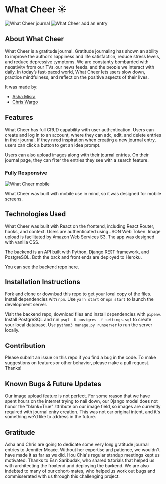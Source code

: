 # What Cheer :sunny:

![What Cheer journal](https://i.imgur.com/9zq9VOH.png)
![What Cheer add an entry](https://i.imgur.com/08M3H9w.png)

## About What Cheer

What Cheer is a gratitude journal. Gratitude journaling has shown an ability to improve the author’s happiness and life satisfaction, reduce stress levels, and reduce depressive symptoms. We are constantly bombarded with negativity from our TVs, our news feeds, and the people we interact with daily. In today’s fast-paced world, What Cheer lets users slow down, practice mindfulness, and reflect on the positive aspects of their lives. 

It was made by:

- [Asha Misra](https://github.com/aafmisra)
- [Chris Wargo](https://github.com/chrisrw/)

## Features

What Cheer has full CRUD capability with user authentication. Users can create and log in to an account, where they can add, edit, and delete entries in their journal. If they need inspiration when creating a new journal entry, users can click a button to get an idea prompt.

Users can also upload images along with their journal entries. On their journal page, they can filter the entries they see with a search feature. 

### Fully Responsive

![What Cheer mobile](https://i.imgur.com/RTxNExp.png)

What Cheer was built with mobile use in mind, so it was designed for mobile screens.

## Technologies Used

What Cheer was built with React on the frontend, including React Router, hooks, and context. Users are authenticated using JSON Web Token. Image upload is facilitated by Amazon Web Services S3. The app was designed with vanilla CSS.

The backend is an API built with Python, Django REST framework, and PostgreSQL. Both the back and front ends are deployed to Heroku.

You can see the backend repo [here](https://github.com/chrisrw/What-Cheer-Back-End).

## Installation Instructions

Fork and clone or download this repo to get your local copy of the files. Install dependencies with ```npm```. Use ```yarn start``` or ```npm start``` to launch the development server.

Visit the backend repo, download files and install dependencies with ```pipenv```. Install PostgreSQL and run ```psql -U postgres -f settings.sql``` to create your local database. Use ```python3 manage.py runserver``` to run the server locally. 

## Contribution

Please submit an issue on this repo if you find a bug in the code. To make suggestions on features or other behavior, please make a pull request. Thanks!

## Known Bugs & Future Updates

Our image upload feature is not perfect. For some reason that we have spent hours on the internet trying to nail down, our Django model does not honor the "blank=True" attribute on our image field, so images are currently required with journal entry creation. This was not our original intent, and it's something we'd like to address in the future. 

## Gratitude 

Asha and Chris are going to dedicate some very long gratitude journal entries to Jennifer Meade. Without her expertise and patience, we wouldn't have made it as far as we did. Hou Chia's regular standup meetings kept us motivated. Thanks to Esin Saribudak, who shared tutorials that helped us with architecting the frontend and deploying the backend. We are also indebted to many of our cohort-mates, who helped us work out bugs and commisserated with us through this challenging project.